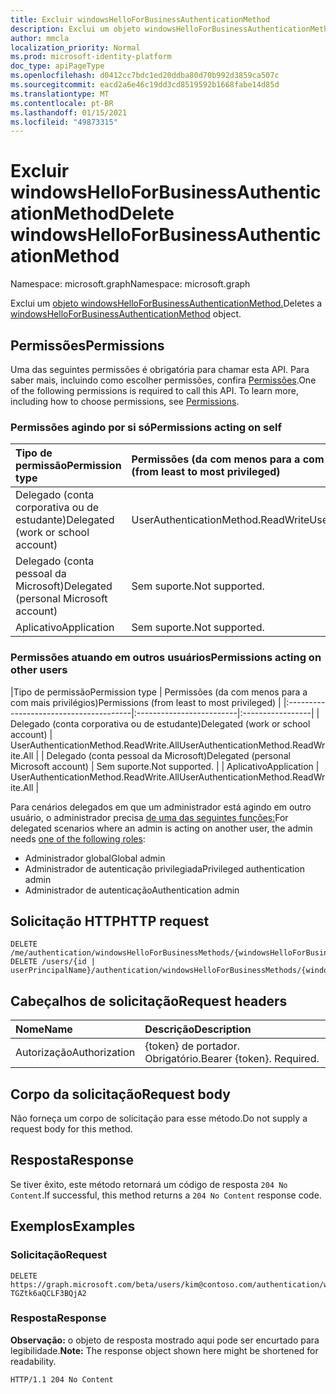 ```yaml
---
title: Excluir windowsHelloForBusinessAuthenticationMethod
description: Exclui um objeto windowsHelloForBusinessAuthenticationMethod.
author: mmcla
localization_priority: Normal
ms.prod: microsoft-identity-platform
doc_type: apiPageType
ms.openlocfilehash: d0412cc7bdc1ed20ddba80d70b992d3859ca507c
ms.sourcegitcommit: eacd2a6e46c19dd3cd8519592b1668fabe14d85d
ms.translationtype: MT
ms.contentlocale: pt-BR
ms.lasthandoff: 01/15/2021
ms.locfileid: "49873315"
---
```

# <a name="delete-windowshelloforbusinessauthenticationmethod"></a><span data-ttu-id="90473-103">Excluir windowsHelloForBusinessAuthenticationMethod</span><span class="sxs-lookup"><span data-stu-id="90473-103">Delete windowsHelloForBusinessAuthenticationMethod</span></span>
<span data-ttu-id="90473-104">Namespace: microsoft.graph</span><span class="sxs-lookup"><span data-stu-id="90473-104">Namespace: microsoft.graph</span></span>

<span data-ttu-id="90473-105">Exclui um [objeto windowsHelloForBusinessAuthenticationMethod.](../resources/windowshelloforbusinessauthenticationmethod.md)</span><span class="sxs-lookup"><span data-stu-id="90473-105">Deletes a [windowsHelloForBusinessAuthenticationMethod](../resources/windowshelloforbusinessauthenticationmethod.md) object.</span></span>

## <a name="permissions"></a><span data-ttu-id="90473-106">Permissões</span><span class="sxs-lookup"><span data-stu-id="90473-106">Permissions</span></span>

<span data-ttu-id="90473-p101">Uma das seguintes permissões é obrigatória para chamar esta API. Para saber mais, incluindo como escolher permissões, confira [Permissões](/graph/permissions-reference).</span><span class="sxs-lookup"><span data-stu-id="90473-p101">One of the following permissions is required to call this API. To learn more, including how to choose permissions, see [Permissions](/graph/permissions-reference).</span></span>

### <a name="permissions-acting-on-self"></a><span data-ttu-id="90473-109">Permissões agindo por si só</span><span class="sxs-lookup"><span data-stu-id="90473-109">Permissions acting on self</span></span>

|<span data-ttu-id="90473-110">Tipo de permissão</span><span class="sxs-lookup"><span data-stu-id="90473-110">Permission type</span></span>      | <span data-ttu-id="90473-111">Permissões (da com menos para a com mais privilégios)</span><span class="sxs-lookup"><span data-stu-id="90473-111">Permissions (from least to most privileged)</span></span>              |
|:---------------------------------------|:-------------------------|
| <span data-ttu-id="90473-112">Delegado (conta corporativa ou de estudante)</span><span class="sxs-lookup"><span data-stu-id="90473-112">Delegated (work or school account)</span></span>     | <span data-ttu-id="90473-113">UserAuthenticationMethod.ReadWrite</span><span class="sxs-lookup"><span data-stu-id="90473-113">UserAuthenticationMethod.ReadWrite</span></span> |
| <span data-ttu-id="90473-114">Delegado (conta pessoal da Microsoft)</span><span class="sxs-lookup"><span data-stu-id="90473-114">Delegated (personal Microsoft account)</span></span> | <span data-ttu-id="90473-115">Sem suporte.</span><span class="sxs-lookup"><span data-stu-id="90473-115">Not supported.</span></span> |
| <span data-ttu-id="90473-116">Aplicativo</span><span class="sxs-lookup"><span data-stu-id="90473-116">Application</span></span>                            | <span data-ttu-id="90473-117">Sem suporte.</span><span class="sxs-lookup"><span data-stu-id="90473-117">Not supported.</span></span> |

### <a name="permissions-acting-on-other-users"></a><span data-ttu-id="90473-118">Permissões atuando em outros usuários</span><span class="sxs-lookup"><span data-stu-id="90473-118">Permissions acting on other users</span></span>

|<span data-ttu-id="90473-119">Tipo de permissão</span><span class="sxs-lookup"><span data-stu-id="90473-119">Permission type</span></span>      | <span data-ttu-id="90473-120">Permissões (da com menos para a com mais privilégios)</span><span class="sxs-lookup"><span data-stu-id="90473-120">Permissions (from least to most privileged)</span></span>              |
|:---------------------------------------|:-------------------------|:-----------------|
| <span data-ttu-id="90473-121">Delegado (conta corporativa ou de estudante)</span><span class="sxs-lookup"><span data-stu-id="90473-121">Delegated (work or school account)</span></span>     | <span data-ttu-id="90473-122">UserAuthenticationMethod.ReadWrite.All</span><span class="sxs-lookup"><span data-stu-id="90473-122">UserAuthenticationMethod.ReadWrite.All</span></span> |
| <span data-ttu-id="90473-123">Delegado (conta pessoal da Microsoft)</span><span class="sxs-lookup"><span data-stu-id="90473-123">Delegated (personal Microsoft account)</span></span> | <span data-ttu-id="90473-124">Sem suporte.</span><span class="sxs-lookup"><span data-stu-id="90473-124">Not supported.</span></span> |
| <span data-ttu-id="90473-125">Aplicativo</span><span class="sxs-lookup"><span data-stu-id="90473-125">Application</span></span>                            | <span data-ttu-id="90473-126">UserAuthenticationMethod.ReadWrite.All</span><span class="sxs-lookup"><span data-stu-id="90473-126">UserAuthenticationMethod.ReadWrite.All</span></span> |

<span data-ttu-id="90473-127">Para cenários delegados em que um administrador está agindo em outro usuário, o administrador precisa [de uma das seguintes funções:](/azure/active-directory/users-groups-roles/directory-assign-admin-roles#available-roles)</span><span class="sxs-lookup"><span data-stu-id="90473-127">For delegated scenarios where an admin is acting on another user, the admin needs [one of the following roles](/azure/active-directory/users-groups-roles/directory-assign-admin-roles#available-roles):</span></span>
* <span data-ttu-id="90473-128">Administrador global</span><span class="sxs-lookup"><span data-stu-id="90473-128">Global admin</span></span>
* <span data-ttu-id="90473-129">Administrador de autenticação privilegiada</span><span class="sxs-lookup"><span data-stu-id="90473-129">Privileged authentication admin</span></span>
* <span data-ttu-id="90473-130">Administrador de autenticação</span><span class="sxs-lookup"><span data-stu-id="90473-130">Authentication admin</span></span>

## <a name="http-request"></a><span data-ttu-id="90473-131">Solicitação HTTP</span><span class="sxs-lookup"><span data-stu-id="90473-131">HTTP request</span></span>

<!-- {
  "blockType": "ignored"
}
-->
``` http
DELETE /me/authentication/windowsHelloForBusinessMethods/{windowsHelloForBusinessAuthenticationMethodId}
DELETE /users/{id | userPrincipalName}/authentication/windowsHelloForBusinessMethods/{windowsHelloForBusinessAuthenticationMethodId}
```

## <a name="request-headers"></a><span data-ttu-id="90473-132">Cabeçalhos de solicitação</span><span class="sxs-lookup"><span data-stu-id="90473-132">Request headers</span></span>
|<span data-ttu-id="90473-133">Nome</span><span class="sxs-lookup"><span data-stu-id="90473-133">Name</span></span>|<span data-ttu-id="90473-134">Descrição</span><span class="sxs-lookup"><span data-stu-id="90473-134">Description</span></span>|
|:---|:---|
|<span data-ttu-id="90473-135">Autorização</span><span class="sxs-lookup"><span data-stu-id="90473-135">Authorization</span></span>|<span data-ttu-id="90473-p102">{token} de portador. Obrigatório.</span><span class="sxs-lookup"><span data-stu-id="90473-p102">Bearer {token}. Required.</span></span>|

## <a name="request-body"></a><span data-ttu-id="90473-138">Corpo da solicitação</span><span class="sxs-lookup"><span data-stu-id="90473-138">Request body</span></span>
<span data-ttu-id="90473-139">Não forneça um corpo de solicitação para esse método.</span><span class="sxs-lookup"><span data-stu-id="90473-139">Do not supply a request body for this method.</span></span>

## <a name="response"></a><span data-ttu-id="90473-140">Resposta</span><span class="sxs-lookup"><span data-stu-id="90473-140">Response</span></span>

<span data-ttu-id="90473-141">Se tiver êxito, este método retornará um código de resposta `204 No Content`.</span><span class="sxs-lookup"><span data-stu-id="90473-141">If successful, this method returns a `204 No Content` response code.</span></span>

## <a name="examples"></a><span data-ttu-id="90473-142">Exemplos</span><span class="sxs-lookup"><span data-stu-id="90473-142">Examples</span></span>

### <a name="request"></a><span data-ttu-id="90473-143">Solicitação</span><span class="sxs-lookup"><span data-stu-id="90473-143">Request</span></span>
<!-- {
  "blockType": "request",
  "name": "delete_windowshelloforbusinessauthenticationmethod"
}
-->
``` http
DELETE https://graph.microsoft.com/beta/users/kim@contoso.com/authentication/windowsHelloForBusinessMethods/_jpuR-TGZtk6aQCLF3BQjA2
```


### <a name="response"></a><span data-ttu-id="90473-144">Resposta</span><span class="sxs-lookup"><span data-stu-id="90473-144">Response</span></span>
<span data-ttu-id="90473-145">**Observação:** o objeto de resposta mostrado aqui pode ser encurtado para legibilidade.</span><span class="sxs-lookup"><span data-stu-id="90473-145">**Note:** The response object shown here might be shortened for readability.</span></span>
<!-- {
  "blockType": "response",
  "truncated": true
}
-->
``` http
HTTP/1.1 204 No Content
```

